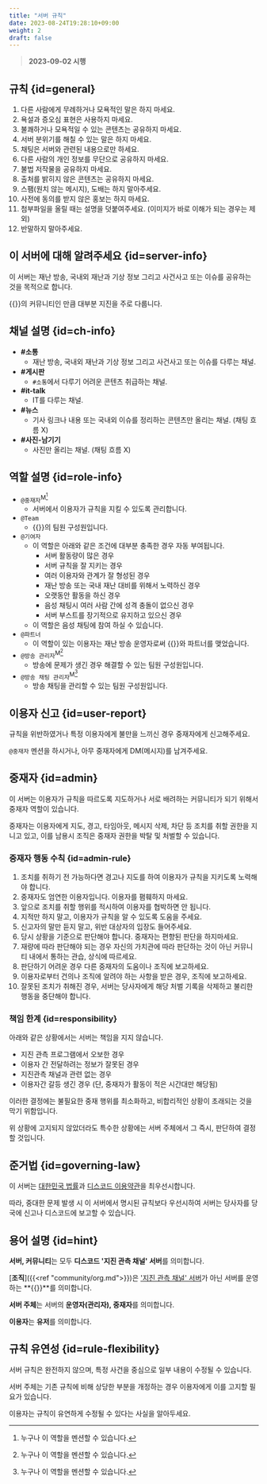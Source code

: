 ```yaml
---
title: "서버 규칙"
date: 2023-08-24T19:28:10+09:00
weight: 2
draft: false
---
```

> **2023-09-02 시행**

## 규칙 {id=general}

1. 다른 사람에게 무례하거나 모욕적인 말은 하지 마세요.
2. 욕설과 증오심 표현은 사용하지 마세요.
3. 불쾌하거나 모욕적일 수 있는 콘텐츠는 공유하지 마세요.
4. 서버 분위기를 해칠 수 있는 말은 하지 마세요.
5. 채팅은 서버와 관련된 내용으로만 하세요.
6. 다른 사람의 개인 정보를 무단으로 공유하지 마세요.
7. 불법 저작물을 공유하지 마세요.
8. 출처를 밝히지 않은 콘텐츠는 공유하지 마세요.
9. 스팸(원치 않는 메시지), 도배는 하지 말아주세요.
10. 사전에 동의를 받지 않은 홍보는 하지 마세요.
11. 첨부파일을 올릴 때는 설명을 덧붙여주세요. (이미지가 바로 이해가 되는 경우는 제외)
12. 반말하지 말아주세요.

## 이 서버에 대해 알려주세요 {id=server-info}

이 서버는 재난 방송, 국내외 재난과 기상 정보 그리고 사건사고 또는 이슈를 공유하는 것을 목적으로 합니다.

{{<brandName>}}의 커뮤니티인 만큼 대부분 지진을 주로 다룹니다.

## 채널 설명 {id=ch-info}

- **#소통**
  - 재난 방송, 국내외 재난과 기상 정보 그리고 사건사고 또는 이슈를 다루는 채널.
- **#게시판**
  - `#소통`에서 다루기 어려운 콘텐츠 취급하는 채널.
- **#it-talk**
  - IT를 다루는 채널.
- **#뉴스**
  - 기사 링크나 내용 또는 국내외 이슈를 정리하는 콘텐츠만 올리는 채널. (채팅 흐름 X)
- **#사진-남기기**
  - 사진만 올리는 채널. (채팅 흐름 X)

## 역할 설명 {id=role-info}

- `@중재자`<sup>M[^1]</sup>
  - 서버에서 이용자가 규칙을 지킬 수 있도록 관리합니다.
- `@Team`
  - {{<brandName>}}의 팀원 구성원입니다.
- `@기여자`
  - 이 역할은 아래와 같은 조건에 대부분 충족한 경우 자동 부여됩니다.
    - 서버 활동량이 많은 경우
    - 서버 규칙을 잘 지키는 경우
    - 여러 이용자와 관계가 잘 형성된 경우
    - 재난 방송 또는 국내 재난 대비를 위해서 노력하신 경우
    - 오랫동안 활동을 하신 경우
    - 음성 채팅시 여러 사람 간에 성격 충돌이 없으신 경우
    - 서버 부스트를 장기적으로 유지하고 있으신 경우
  - 이 역할은 음성 채팅에 참여 하실 수 있습니다.
- `@파트너`
  - 이 역할이 있는 이용자는 재난 방송 운영자로써 {{<brandName>}}와 파트너를 맺었습니다.
- `@방송 관리자`<sup>M[^1]</sup>
  - 방송에 문제가 생긴 경우 해결할 수 있는 팀원 구성원입니다.
- `@방송 채팅 관리자`<sup>M[^1]</sup>
  - 방송 채팅을 관리할 수 있는 팀원 구성원입니다.

[^1]: 누구나 이 역할을 멘션할 수 있습니다.

## 이용자 신고 {id=user-report}

규칙을 위반하였거나 특정 이용자에게 불만을 느끼신 경우 중재자에게 신고해주세요.

`@중재자` 멘션을 하시거나, 아무 중재자에게 DM(메시지)를 남겨주세요.

## 중재자 {id=admin}

이 서버는 이용자가 규칙을 따르도록 지도하거나 서로 배려하는 커뮤니티가 되기 위해서 중재자 역할이 있습니다.

중재자는 이용자에게 지도, 경고, 타임아웃, 메시지 삭제, 차단 등 조치를 취할 권한을 지니고 있고, 이를 남용시 조직은 중재자 권한을 박탈 및 처벌할 수 있습니다.

### 중재자 행동 수칙  {id=admin-rule}

1. 조치를 취하기 전 가능하다면 경고나 지도를 하여 이용자가 규칙을 지키도록 노력해야 합니다.
2. 중재자도 엄연한 이용자입니다. 이용자를 폄훼하지 마세요.
3. 앞으로 조치를 취할 행위를 적시하여 이용자를 협박하면 안 됩니다.
4. 지적만 하지 말고, 이용자가 규칙을 알 수 있도록 도움을 주세요.
5. 신고자의 말만 듣지 말고, 위반 대상자의 입장도 들어주세요.
6. 당시 상황을 기준으로 판단해야 합니다. 중재자는 편향된 판단을 하지마세요.
7. 재량에 따라 판단해야 되는 경우 자신의 가치관에 따라 판단하는 것이 아닌 커뮤니티 내에서 통하는 관습, 상식에 따르세요.
8. 판단하기 어려운 경우 다른 중재자의 도움이나 조직에 보고하세요.
9. 이용자로부터 건의나 조직에 알려야 하는 사항을 받은 경우, 조직에 보고하세요.
10. 잘못된 조치가 취해진 경우, 서버는 당사자에게 해당 처벌 기록을 삭제하고 불리한 행동을 중단해야 합니다.

### 책임 한계 {id=responsibility}

아래와 같은 상황에서는 서버는 책임을 지지 않습니다.

- 지진 관측 프로그램에서 오보한 경우
- 이용자 간 전달하려는 정보가 잘못된 경우
- 지진관측 채널과 관련 없는 경우
- 이용자간 갈등 생긴 경우 (단, 중재자가 활동이 적은 시간대만 해당됨)

이러한 결정에는 불필요한 중재 행위를 최소화하고, 비합리적인 상황이 초래되는 것을 막기 위함입니다.

위 상황에 고지되지 않았더라도 특수한 상황에는 서버 주체에서 그 즉시, 판단하여 결정할 것입니다.

## 준거법 {id=governing-law}

이 서버는 [대한민국 법률](https://www.law.go.kr/)과 [디스코드 이용약관](https://discord.com/terms)을 최우선시합니다.

따라, 중대한 문제 발생 시 이 서버에서 명시된 규칙보다 우선시하여 서버는 당사자를 당국에 신고나 디스코드에 보고할 수 있습니다.

## 용어 설명 {id=hint}

**서버, 커뮤니티**는 모두 **디스코드 '지진 관측 채널' 서버**를 의미합니다.

[**조직**]({{<ref "community/org.md">}})은 <u>'지진 관측 채널' 서버</u>가 아닌 서버를 운영하는 **{{<brandName>}}**를 의미합니다.

**서버 주체**는 서버의 **운영자(관리자), 중재자**를 의미합니다.

**이용자**는 **유저**를 의미합니다.

## 규칙 유연성 {id=rule-flexibility}

서버 규칙은 완전하지 않으며, 특정 사건을 중심으로 일부 내용이 수정될 수 있습니다.

서버 주체는 기존 규칙에 비해 상당한 부분을 개정하는 경우 이용자에게 이를 고지할 필요가 있습니다.

이용자는 규칙이 유연하게 수정될 수 있다는 사실을 알아두세요.
